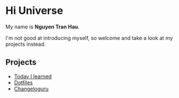 # Hi Universe

My name is **Nguyen Tran Hau**.

I'm not good at introducing myself, so welcome and take a look at my projects instead.

## Projects

- [Today I learned](https://github.com/haunt98/til)
- [Dotfiles](https://github.com/haunt98/dotfiles)
- [Changeloguru](https://github.com/haunt98/changeloguru)

